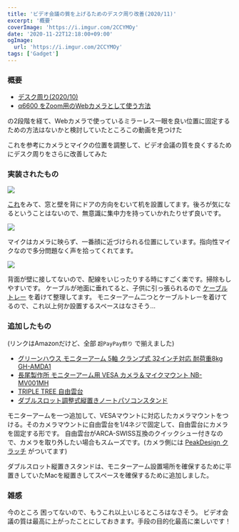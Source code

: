 ```yaml
---
title: 'ビデオ会議の質を上げるためのデスク周り改善(2020/11)'
excerpt: '概要'
coverImage: 'https://i.imgur.com/2CCYMOy'
date: '2020-11-22T12:18:00+09:00'
ogImage:
  url: 'https://i.imgur.com/2CCYMOy'
tags: ['Gadget']
---
```


### 概要

*   [デスク周り(2020/10)](https://medium.com/@o_hayato/%E3%83%87%E3%82%B9%E3%82%AF%E5%91%A8%E3%82%8A-2020-10-1c4b412028fd "https://medium.com/@o_hayato/%E3%83%87%E3%82%B9%E3%82%AF%E5%91%A8%E3%82%8A-2020-10-1c4b412028fd")
*   [α6600 をZoom用のWebカメラとして使う方法](https://medium.com/@o_hayato/%CE%B16600-%E3%82%92zoom%E7%94%A8%E3%81%AEweb%E3%82%AB%E3%83%A1%E3%83%A9%E3%81%A8%E3%81%97%E3%81%A6%E4%BD%BF%E3%81%86%E6%96%B9%E6%B3%95-fe7acebb9821 "https://medium.com/@o_hayato/%CE%B16600-%E3%82%92zoom%E7%94%A8%E3%81%AEweb%E3%82%AB%E3%83%A1%E3%83%A9%E3%81%A8%E3%81%97%E3%81%A6%E4%BD%BF%E3%81%86%E6%96%B9%E6%B3%95-fe7acebb9821")

の2段階を経て、Webカメラで使っているミラーレス一眼を良い位置に固定するための方法はないかと検討していたところこの動画を見つけた

[](https://www.youtube.com/watch?v=7USNL5Mqnrk)

これを参考にカメラとマイクの位置を調整して、ビデオ会議の質を良くするためにデスク周りをさらに改善してみた

### 実装されたもの

![](https://i.imgur.com/2CCYMOy.jpg)

[これ](https://togetter.com/li/1538742 "https://togetter.com/li/1538742")をみて、窓と壁を背にドアの方向をむいて机を設置してます。後ろが気になるということはないので、無意識に集中力を持っていかれたりせず良いです。

![](https://i.imgur.com/7kSsE0H.jpeg)

マイクはカメラに映らず、一番顔に近づけられる位置にしています。指向性マイクなので多分問題なく声を拾ってくれてます。

![](https://i.imgur.com/ortkSAK.jpeg)

背面が壁に接してないので、配線をいじったりする時にすごく楽です。掃除もしやすいです。 ケーブルが地面に垂れてると、子供に引っ張られるので [ケーブルトレー](https://www.amazon.co.jp/dp/B01MZZL92E?&linkCode=ll1&tag=homura10059-22&linkId=36a7bcdcf06367220e1da88469d54f34&language=ja_JP&ref_=as_li_ss_tl) を着けて整理してます。 モニターアーム二つとケーブルトレーを着けてるので、これ以上何か設置するスペースはなさそう…

### 追加したもの

(リンクはAmazonだけど、全部 `超PayPay祭り` で揃えました)

*   [グリーンハウス モニターアーム 5軸 クランプ式 32インチ対応 耐荷重8kg GH-AMDA1](https://www.amazon.co.jp/dp/B084YW5ZQS?&linkCode=ll1&tag=homura10059-22&linkId=55285fe479139bd7ac296da55e74c9a3&language=ja_JP&ref_=as_li_ss_tl)
*   [長尾製作所 モニターアーム用 VESA カメラ＆マイクマウント NB-MV001MH](https://www.amazon.co.jp/dp/B08BC1P692?&linkCode=ll1&tag=homura10059-22&linkId=83dc473411daf5ffc95758f3518e5950&language=ja_JP&ref_=as_li_ss_tl)
*   [TRIPLE TREE 自由雲台](https://www.amazon.co.jp/gp/product/B01MUZMHOF?&linkCode=ll1&tag=homura10059-22&linkId=cfc0ccb92f3ac564fe4446ec2e8e34d5&language=ja_JP&ref_=as_li_ss_tl)
*   [ダブルスロット調整式縦置きノートパソコンスタンド](https://www.amazon.co.jp/gp/product/B07MQ7WGGG?&linkCode=ll1&tag=homura10059-22&linkId=e12cd0c4ad0da21ef2c82a5ce24e68c9&language=ja_JP&ref_=as_li_ss_tl)

モニターアームを一つ追加して、VESAマウントに対応したカメラマウントをつける。そのカメラマウントに自由雲台を1/4ネジで固定して、自由雲台にカメラを固定する形です。 自由雲台がARCA-SWISS互換のクイックシュー付きなので、カメラを取り外したい場合もスムーズです。(カメラ側には [PeakDesign クラッチ](https://www.amazon.co.jp/dp/B07HP57XC4?&linkCode=ll1&tag=homura10059-22&linkId=3c89b2f22fec4eaa7c90c84609336235&language=ja_JP&ref_=as_li_ss_tl) がついてます)

ダブルスロット縦置きスタンドは、モニターアーム設置場所を確保するために平置きしていたMacを縦置きしてスペースを確保するために追加しました。

### 雑感

今のところ 困ってないので、もうこれ以上いじるところはなさそう。 ビデオ会議の質は最高に上がったことにしておきます。手段の目的化最高に楽しいです！